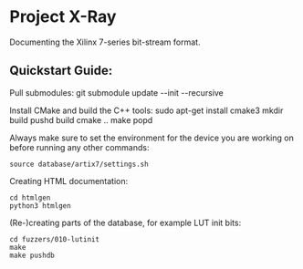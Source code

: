 Project X-Ray
=============

Documenting the Xilinx 7-series bit-stream format.

Quickstart Guide:
-----------------

Pull submodules:
    git submodule update --init --recursive

Install CMake and build the C++ tools:
    sudo apt-get install cmake3
    mkdir build
    pushd build
    cmake ..
    make
    popd

Always make sure to set the environment for the device you are working on before
running any other commands:

    source database/artix7/settings.sh

Creating HTML documentation:

    cd htmlgen
    python3 htmlgen

(Re-)creating parts of the database, for example LUT init bits:

    cd fuzzers/010-lutinit
    make
    make pushdb
